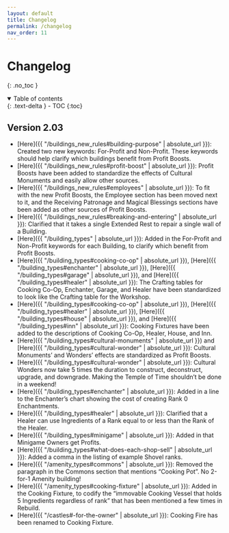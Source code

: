 ```yaml
---
layout: default
title: Changelog
permalink: /changelog
nav_order: 11
---
```


# Changelog
{: .no_toc }

<details open markdown="block">
  <summary>
    Table of contents
  </summary>
  {: .text-delta }
- TOC
{:toc}
</details>

## Version 2.03

- [Here]({{ "/buildings_new_rules#building-purpose" | absolute_url }}): Created two new keywords: For-Profit and Non-Profit. These keywords should help clarify which buildings benefit from Profit Boosts.
- [Here]({{ "/buildings_new_rules#profit-boost" | absolute_url }}): Profit Boosts have been added to standardize the effects of Cultural Monuments and easily allow other sources.
- [Here]({{ "/buildings_new_rules#employees" | absolute_url }}): To fit with the new Profit Boosts, the Employee section has been moved next to it, and the Receiving Patronage and Magical Blessings sections have been added as other sources of Profit Boosts.
- [Here]({{ "/buildings_new_rules#breaking-and-entering" | absolute_url }}): Clarified that it takes a single Extended Rest to repair a single wall of a Building.
- [Here]({{ "/building_types" | absolute_url }}): Added in the For-Profit and Non-Profit keywords for each Building, to clarify which benefit from Profit Boosts.
- [Here]({{ "/building_types#cooking-co-op" | absolute_url }}), [Here]({{ "/building_types#enchanter" | absolute_url }}), [Here]({{ "/building_types#garage" | absolute_url }}), and [Here]({{ "/building_types#healer" | absolute_url }}): The Crafting tables for Cooking Co-Op, Enchanter, Garage, and Healer have been standardized to look like the Crafting table for the Workshop.
- [Here]({{ "/building_types#cooking-co-op" | absolute_url }}), [Here]({{ "/building_types#healer" | absolute_url }}), [Here]({{ "/building_types#house" | absolute_url }}), and [Here]({{ "/building_types#inn" | absolute_url }}): Cooking Fixtures have been added to the descriptions of Cooking Co-Op, Healer, House, and Inn.
- [Here]({{ "/building_types#cultural-monuments" | absolute_url }}) and [Here]({{ "/building_types#cultural-wonder" | absolute_url }}): Cultural Monuments’ and Wonders’ effects are standardized as Profit Boosts.
- [Here]({{ "/building_types#cultural-wonder" | absolute_url }}): Cultural Wonders now take 5 times the duration to construct, deconstruct, upgrade, and downgrade. Making the Temple of Time shouldn’t be done in a weekend!
- [Here]({{ "/building_types#enchanter" | absolute_url }}): Added in a line to the Enchanter’s chart showing the cost of creating Rank 0 Enchantments.
- [Here]({{ "/building_types#healer" | absolute_url }}): Clarified that a Healer can use Ingredients of a Rank equal to or less than the Rank of the Healer.
- [Here]({{ "/building_types#minigame" | absolute_url }}): Added in that Minigame Owners get Profits.
- [Here]({{ "/building_types#what-does-each-shop-sell" | absolute_url }}): Added a comma in the listing of example Shovel ranks.
- [Here]({{ "/amenity_types#commons" | absolute_url }}): Removed the paragraph in the Commons section that mentions “Cooking Pot”. No 2-for-1 Amenity building!
- [Here]({{ "/amenity_types#cooking-fixture" | absolute_url }}): Added in the Cooking Fixture, to codify the “immovable Cooking Vessel that holds 5 Ingredients regardless of rank” that has been mentioned a few times in Rebuild.
- [Here]({{ "/castles#-for-the-owner" | absolute_url }}): Cooking Fire has been renamed to Cooking Fixture.
